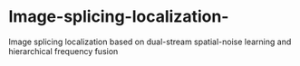 # Image-splicing-localization-
Image splicing localization based on dual-stream spatial-noise  learning and hierarchical frequency fusion
